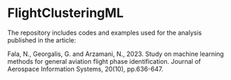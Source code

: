 # FlightClusteringML

The repository includes codes and examples used for the analysis published in the article:

Fala, N., Georgalis, G. and Arzamani, N., 2023. Study on machine learning methods for general aviation flight phase identification. Journal of Aerospace Information Systems, 20(10), pp.636-647.

